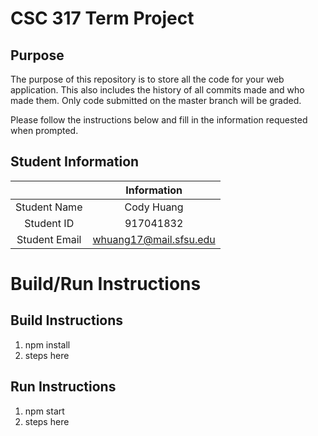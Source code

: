 # CSC 317 Term Project

## Purpose

The purpose of this repository is to store all the code for your web application. This also includes the history of all commits made and who made them. Only code submitted on the master branch will be graded.

Please follow the instructions below and fill in the information requested when prompted.

## Student Information

|               | Information   |
|:-------------:|:-------------:|
| Student Name  | Cody Huang     |
| Student ID    | 917041832       |
| Student Email | whuang17@mail.sfsu.edu    |



# Build/Run Instructions

## Build Instructions
1. npm install
2. steps here

## Run Instructions
1. npm start
2. steps here 